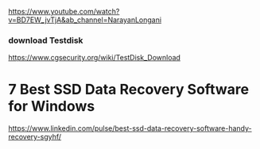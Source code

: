 https://www.youtube.com/watch?v=BD7EW_jvTjA&ab_channel=NarayanLongani


 ### download Testdisk
 https://www.cgsecurity.org/wiki/TestDisk_Download


 # 7 Best SSD Data Recovery Software for Windows

 https://www.linkedin.com/pulse/best-ssd-data-recovery-software-handy-recovery-sgyhf/



 
